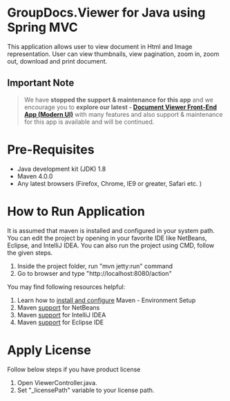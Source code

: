 # GroupDocs.Viewer for Java using Spring MVC

This application allows user to view document in Html and Image representation. User can view thumbnails, view pagination, zoom in, zoom out, download and print document.

## Important Note
> We have **stopped the support & maintenance for this app** and we encourage you to **explore our latest - [Document Viewer Front-End App (Modern UI)](https://github.com/groupdocs-viewer/GroupDocs.Viewer-for-Java-App)** with many features and also support & maintenance for this app is available and will be continued.

# Pre-Requisites

* Java development kit (JDK) 1.8
* Maven 4.0.0
* Any latest browsers (Firefox, Chrome, IE9 or greater, Safari etc. )

# How to Run Application

It is assumed that maven is installed and configured in your system path. You can edit the project by opening in your favorite IDE like NetBeans, Eclipse, and IntelliJ IDEA. You can also run the project using CMD, follow the given steps.

1. Inside the project folder, run "mvn jetty:run" command
3. Go to browser and type "http://localhost:8080/action"

You may find following resources helpful:

1. Learn how to <a href="http://www.tutorialspoint.com/maven/maven_environment_setup.htm">install and configure</a> Maven - Environment Setup
2. Maven <a href="http://www.tutorialspoint.com/maven/maven_netbeans.htm">support</a> for NetBeans
3. Maven <a href="http://www.tutorialspoint.com/maven/maven_intellij_idea.htm">support</a> for IntelliJ IDEA
4. Maven <a href="http://www.tutorialspoint.com/maven/maven_eclispe_ide.htm">support</a> for Eclipse IDE

# Apply License

Follow below steps if you have product license

1. Open ViewerController.java.
2. Set "_licensePath" variable to your license path. 





